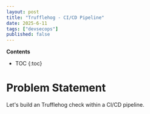 ```yaml
---
layout: post
title: "Trufflehog - CI/CD Pipeline"
date: 2025-6-11
tags: ["devsecops"]
published: false
---
```


**Contents**
* TOC
{:toc}

# Problem Statement
Let's build an Trufflehog check within a CI/CD pipeline.
